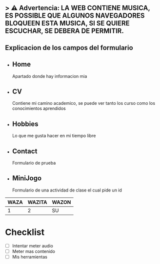 ## > ⚠️ **Advertencia:** LA WEB CONTIENE MUSICA, ES POSSIBLE QUE ALGUNOS NAVEGADORES BLOQUEEN ESTA MUSICA, SI SE QUIERE ESCUCHAR, SE DEBERA DE PERMITIR.



## **Explicacion de los campos del formulario**
- ## Home
  Apartado donde hay informacion mia
- ## CV
  Contiene mi camino academico, se puede ver tanto los curso como los conocimientos aprendidos
- ## Hobbies
  Lo que me gusta hacer en mi tiempo libre
- ## Contact
  Formulario de prueba
- ## MiniJogo
  Formulario de una actividad de clase el cual pide un id


<!-- EJEMPLO DE COMO HACER UNA TABLA EN MARKDWON-->

| WAZA | WAZITA | WAZON |
|------|--------|-------|
| 1 | 2 | SU |


# Checklist
- [ ] Intentar meter audio
- [ ] Meter mas contenido
- [ ] Mis herramientas
